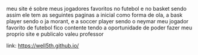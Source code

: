 meu site é sobre meus jogadores favoritos no futebol e no basket sendo assim ele tem
as seguintes paginas a inicial como forma de ola, a bask player sendo o ja morant, e a soccer player sendo o neymar meu jogador favorito de futebol
fico contente tendo a oportunidade de poder fazer meu proprio site  e publicalo valeu professor








link: https://well5th.github.io/